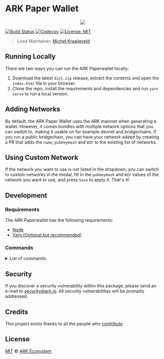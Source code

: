 # ARK Paper Wallet

<p align="center">
    <img src="https://raw.githubusercontent.com/ARKEcosystem/paper-wallet/master/banner.png" />
</p>

[![Build Status](https://badgen.now.sh/circleci/github/ARKEcosystem/paper-wallet)](https://circleci.com/gh/ARKEcosystem/paper-wallet)
[![Codecov](https://badgen.now.sh/codecov/c/github/arkecosystem/paper-wallet)](https://codecov.io/gh/arkecosystem/paper-wallet)
[![License: MIT](https://badgen.now.sh/badge/license/MIT/green)](https://opensource.org/licenses/MIT)

> Lead Maintainer: [Michel Kraaijeveld](https://github.com/ItsANameToo)

## Running Locally

There are two ways you can run the ARK Paperwallet locally:

1. Download the latest `dist.zip` release, extract the contents and open the `index.html` file in your browser.
2. Clone the repo, install the requirements and dependencies and run `yarn serve` to run a local version.

## Adding Networks

By default, the ARK Paper Wallet uses the ARK mainnet when generating a wallet.
However, it comes bundles with multiple network options that you can switch to, making it usable on for example devnet and bridgechains.
If you run a public bridgechain, you can have your network added by creating a PR that adds the `name`, `pubkeyHash` and `WIF` to the existing list of networks.

## Using Custom Network

If the network you want to use is not listed in the dropdown, you can switch to custom networks in the modal, fill in the `pubkeyHash` and `WIF` values of the network you want to use, and press `Save` to apply it. That's it!

## Development

### Requirements

The ARK Paperwallet has the following requirements:

- [Node](https://nodejs.org/)
- [Yarn (Optional but recommended)](https://yarnpkg.com)

### Commands

<details><summary>List of commands</summary>

``` bash
# Install dependencies
yarn install

# Compiles and hot-reloads for development
yarn run serve

# Compiles and minifies for production
yarn run build

# Run your tests
yarn run test

# Lints and fixes files
yarn run lint
```

</details>

## Security

If you discover a security vulnerability within this package, please send an e-mail to security@ark.io. All security vulnerabilities will be promptly addressed.

## Credits

This project exists thanks to all the people who [contribute](../../contributors).

## License

[MIT](LICENSE) © [ARK Ecosystem](https://ark.io)
